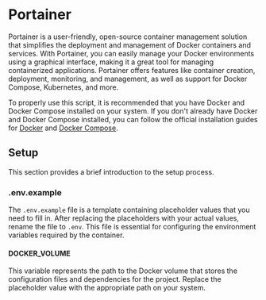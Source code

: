 # Portainer

Portainer is a user-friendly, open-source container management solution that simplifies the deployment and management of Docker containers and services. With Portainer, you can easily manage your Docker environments using a graphical interface, making it a great tool for managing containerized applications. Portainer offers features like container creation, deployment, monitoring, and management, as well as support for Docker Compose, Kubernetes, and more.

To properly use this script, it is recommended that you have Docker and Docker Compose installed on your system. If you don't already have Docker and Docker Compose installed, you can follow the official installation guides for [Docker](https://docs.docker.com/engine/install/) and [Docker Compose](https://docs.docker.com/compose/install/).

## Setup

This section provides a brief introduction to the setup process.

### .env.example

The `.env.example` file is a template containing placeholder values that you need to fill in. After replacing the placeholders with your actual values, rename the file to `.env`. This file is essential for configuring the environment variables required by the container.

#### DOCKER_VOLUME

This variable represents the path to the Docker volume that stores the configuration files and dependencies for the project. Replace the placeholder value with the appropriate path on your system.
